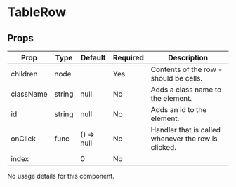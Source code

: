 TableRow
========


Props
-----

Prop                  | Type     | Default                   | Required | Description
--------------------- | -------- | ------------------------- | -------- | -----------
children|node||Yes|Contents of the row - should be cells.
className|string|null|No|Adds a class name to the element.
id|string|null|No|Adds an id to the element.
onClick|func|() => null|No|Handler that is called whenever the row is clicked.
index||0|No|
No usage details for this component.